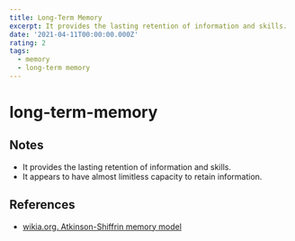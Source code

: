 ```yaml
---
title: Long-Term Memory
excerpt: It provides the lasting retention of information and skills.
date: '2021-04-11T00:00:00.000Z'
rating: 2
tags:
  - memory
  - long-term memory
---
```


# long-term-memory

## Notes

* It provides the lasting retention of information and skills.
* It appears to have almost limitless capacity to retain information.

## References

* [wikia.org. Atkinson-Shiffrin memory model](https://psychology.wikia.org/wiki/Atkinson-Shiffrin_memory_model)

